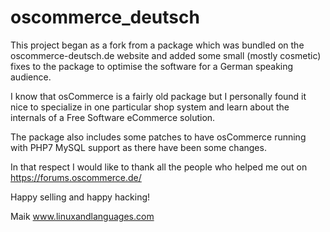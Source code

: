 # oscommerce_deutsch

This project began as a fork from a package which was bundled on the oscommerce-deutsch.de website and added some small (mostly cosmetic) fixes to the package to optimise the software for a German speaking audience.

I know that osCommerce is a fairly old package but I personally found it nice to specialize in one particular shop system and learn about the internals of a Free Software eCommerce solution.

The package also includes some patches to have osCommerce running with PHP7 MySQL support as there have been some changes.

In that respect I would like to thank all the people who helped me out on https://forums.oscommerce.de/

Happy selling and happy hacking!

Maik
www.linuxandlanguages.com
